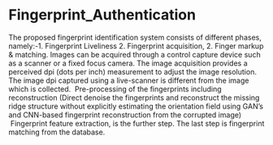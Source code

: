 # Fingerprint_Authentication
The proposed  fingerprint identification system consists of different phases, namely:-1. Fingerprint Liveliness 2. Fingerprint acquisition, 2. Finger markup & matching.
Images can be acquired through a control capture device such as a scanner or a fixed focus camera. The image acquisition provides a perceived dpi (dots per inch) measurement to adjust the image resolution. 
The image dpi captured using a live-scanner is different from the image which is collected.
 Pre-processing of the fingerprints including reconstruction (Direct denoise the fingerprints and reconstruct the missing ridge structure without explicitly estimating the orientation field using GAN’s and CNN-based fingerprint reconstruction from the corrupted image)
 Fingerprint feature extraction, is the further step.
The last step is fingerprint matching from the database.

